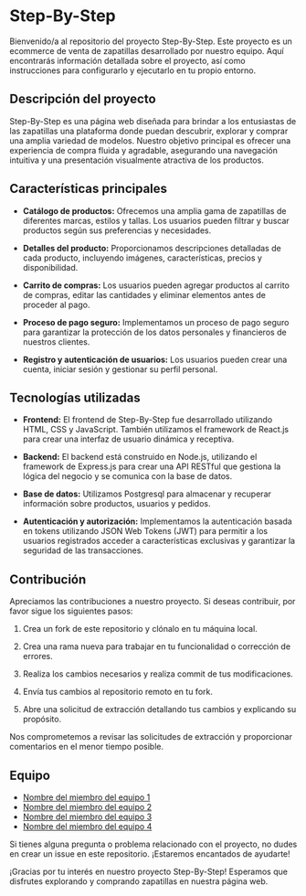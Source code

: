 # Step-By-Step

Bienvenido/a al repositorio del proyecto Step-By-Step. Este proyecto es un ecommerce de venta de zapatillas desarrollado por nuestro equipo. Aquí encontrarás información detallada sobre el proyecto, así como instrucciones para configurarlo y ejecutarlo en tu propio entorno.

## Descripción del proyecto

Step-By-Step es una página web diseñada para brindar a los entusiastas de las zapatillas una plataforma donde puedan descubrir, explorar y comprar una amplia variedad de modelos. Nuestro objetivo principal es ofrecer una experiencia de compra fluida y agradable, asegurando una navegación intuitiva y una presentación visualmente atractiva de los productos.

## Características principales

- **Catálogo de productos:** Ofrecemos una amplia gama de zapatillas de diferentes marcas, estilos y tallas. Los usuarios pueden filtrar y buscar productos según sus preferencias y necesidades.

- **Detalles del producto:** Proporcionamos descripciones detalladas de cada producto, incluyendo imágenes, características, precios y disponibilidad.

- **Carrito de compras:** Los usuarios pueden agregar productos al carrito de compras, editar las cantidades y eliminar elementos antes de proceder al pago.

- **Proceso de pago seguro:** Implementamos un proceso de pago seguro para garantizar la protección de los datos personales y financieros de nuestros clientes.

- **Registro y autenticación de usuarios:** Los usuarios pueden crear una cuenta, iniciar sesión y gestionar su perfil personal.

## Tecnologías utilizadas

- **Frontend:** El frontend de Step-By-Step fue desarrollado utilizando HTML, CSS y JavaScript. También utilizamos el framework de React.js para crear una interfaz de usuario dinámica y receptiva.

- **Backend:** El backend está construido en Node.js, utilizando el framework de Express.js para crear una API RESTful que gestiona la lógica del negocio y se comunica con la base de datos.

- **Base de datos:** Utilizamos Postgresql para almacenar y recuperar información sobre productos, usuarios y pedidos.

- **Autenticación y autorización:** Implementamos la autenticación basada en tokens utilizando JSON Web Tokens (JWT) para permitir a los usuarios registrados acceder a características exclusivas y garantizar la seguridad de las transacciones.


## Contribución

Apreciamos las contribuciones a nuestro proyecto. Si deseas contribuir, por favor sigue los siguientes pasos:

1. Crea un fork de este repositorio y clónalo en tu máquina local.

2. Crea una rama nueva para trabajar en tu funcionalidad o corrección de errores.

3. Realiza los cambios necesarios y realiza commit de tus modificaciones.

4. Envía tus cambios al repositorio remoto en tu fork.

5. Abre una solicitud de extracción detallando tus cambios y explicando su propósito.

Nos comprometemos a revisar las solicitudes de extracción y proporcionar comentarios en el menor tiempo posible.

## Equipo

- [Nombre del miembro del equipo 1](https://github.com/usuario1)
- [Nombre del miembro del equipo 2](https://github.com/usuario2)
- [Nombre del miembro del equipo 3](https://github.com/usuario3)
- [Nombre del miembro del equipo 4](https://github.com/usuario4)

Si tienes alguna pregunta o problema relacionado con el proyecto, no dudes en crear un issue en este repositorio. ¡Estaremos encantados de ayudarte!

¡Gracias por tu interés en nuestro proyecto Step-By-Step! Esperamos que disfrutes explorando y comprando zapatillas en nuestra página web.



